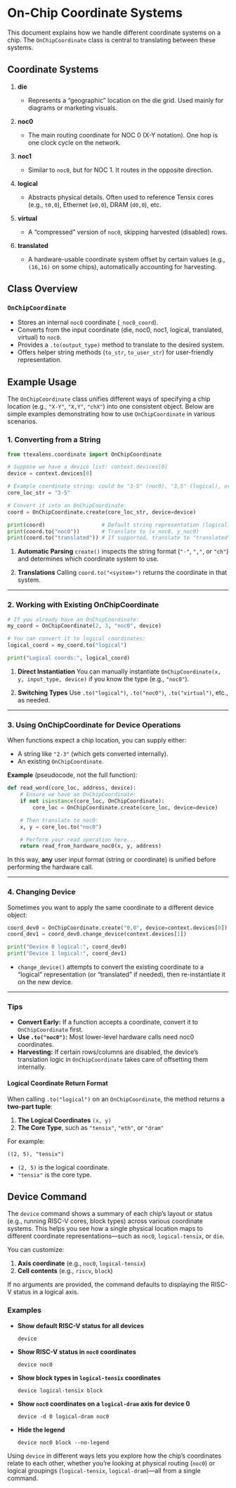 # On-Chip Coordinate Systems

This document explains how we handle different coordinate systems on a chip. The `OnChipCoordinate` class is central to translating between these systems.

## Coordinate Systems

1. **die**
   - Represents a “geographic” location on the die grid. Used mainly for diagrams or marketing visuals.

2. **noc0**
   - The main routing coordinate for NOC 0 (X-Y notation). One hop is one clock cycle on the network.

3. **noc1**
   - Similar to `noc0`, but for NOC 1. It routes in the opposite direction.

4. **logical**
   - Abstracts physical details. Often used to reference Tensix cores (e.g., `t0,0`), Ethernet (`e0,0`), DRAM (`d0,0`), etc.

5. **virtual**
   - A “compressed” version of `noc0`, skipping harvested (disabled) rows.

6. **translated**
   - A hardware-usable coordinate system offset by certain values (e.g., `(16,16)` on some chips), automatically accounting for harvesting.

## Class Overview

### `OnChipCoordinate`
- Stores an internal `noc0` coordinate (`_noc0_coord`).
- Converts from the input coordinate (die, noc0, noc1, logical, translated, virtual) to `noc0`.
- Provides a `.to(output_type)` method to translate to the desired system.
- Offers helper string methods (`to_str`, `to_user_str`) for user-friendly representation.

## Example Usage

The `OnChipCoordinate` class unifies different ways of specifying a chip location (e.g., `"X-Y"`, `"X,Y"`, `"chX"`) into one consistent object. Below are simple examples demonstrating how to use `OnChipCoordinate` in various scenarios.

### 1. Converting from a String

```python
from ttexalens.coordinate import OnChipCoordinate

# Suppose we have a device list: context.devices[0]
device = context.devices[0]

# Example coordinate string: could be "3-5" (noc0), "3,5" (logical), or "ch4" (DRAM channel).
core_loc_str = "3-5"

# Convert it into an OnChipCoordinate:
coord = OnChipCoordinate.create(core_loc_str, device=device)

print(coord)                  # Default string representation (logical)
print(coord.to("noc0"))       # Translate to (x_noc0, y_noc0)
print(coord.to("translated")) # If supported, translate to "translated" coords
```

1. **Automatic Parsing**
   `create()` inspects the string format (`"-"`, `","`, or `"ch"`) and determines which coordinate system to use.

2. **Translations**
   Calling `coord.to("<system>")` returns the coordinate in that system.

---

### 2. Working with Existing OnChipCoordinate

```python
# If you already have an OnChipCoordinate:
my_coord = OnChipCoordinate(2, 3, "noc0", device)

# You can convert it to logical coordinates:
logical_coord = my_coord.to("logical")

print("Logical coords:", logical_coord)
```


1. **Direct Instantiation**
   You can manually instantiate `OnChipCoordinate(x, y, input_type, device)` if you know the type (e.g., `"noc0"`).

2. **Switching Types**
   Use `.to("logical")`, `.to("noc0")`, `.to("virtual")`, etc., as needed.

---

### 3. Using OnChipCoordinate for Device Operations

When functions expect a chip location, you can supply either:
- A string like `"2-3"` (which gets converted internally).
- An existing `OnChipCoordinate`.

**Example** (pseudocode, not the full function):
```python
def read_word(core_loc, address, device):
    # Ensure we have an OnChipCoordinate:
    if not isinstance(core_loc, OnChipCoordinate):
        core_loc = OnChipCoordinate.create(core_loc, device=device)

    # Then translate to noc0:
    x, y = core_loc.to("noc0")

    # Perform your read operation here...
    return read_from_hardware_noc0(x, y, address)
```

In this way, **any** user input format (string or coordinate) is unified before performing the hardware call.

---

### 4. Changing Device

Sometimes you want to apply the same coordinate to a different device object:

```python
coord_dev0 = OnChipCoordinate.create("0,0", device=context.devices[0])
coord_dev1 = coord_dev0.change_device(context.devices[1])

print("Device 0 logical:", coord_dev0)
print("Device 1 logical:", coord_dev1)
```

- `change_device()` attempts to convert the existing coordinate to a “logical” representation (or “translated” if needed), then re-instantiate it on the new device.

---

### Tips

- **Convert Early:** If a function accepts a coordinate, convert it to `OnChipCoordinate` first.
- **Use `.to("noc0")`:** Most lower-level hardware calls need noc0 coordinates.
- **Harvesting:** If certain rows/columns are disabled, the device’s translation logic in `OnChipCoordinate` takes care of offsetting them internally.

#### Logical Coordinate Return Format

When calling `.to("logical")` on an `OnChipCoordinate`, the method returns a **two-part tuple**:

1. **The Logical Coordinates** `(x, y)`
2. **The Core Type**, such as `"tensix"`, `"eth"`, or `"dram"`

For example:
```
((2, 5), "tensix")
```
- `(2, 5)` is the logical coordinate.
- `"tensix"` is the core type.

## Device Command

The `device` command shows a summary of each chip’s layout or status (e.g., running RISC-V cores, block types) across various coordinate systems. This helps you see how a single physical location maps to different coordinate representations—such as `noc0`, `logical-tensix`, or `die`.

You can customize:

1. **Axis coordinate** (e.g., `noc0`, `logical-tensix`)
2. **Cell contents** (e.g., `riscv`, `block`)

If no arguments are provided, the command defaults to displaying the RISC-V status in a logical axis.

### Examples

- **Show default RISC-V status for all devices**
  ```
  device
  ```

- **Show RISC-V status in `noc0` coordinates**
  ```
  device noc0
  ```

- **Show block types in `logical-tensix` coordinates**
  ```
  device logical-tensix block
  ```

- **Show `noc0` coordinates on a `logical-dram` axis for device 0**
  ```
  device -d 0 logical-dram noc0
  ```

- **Hide the legend**
  ```
  device noc0 block --no-legend
  ```

Using `device` in different ways lets you explore how the chip’s coordinates relate to each other, whether you’re looking at physical routing (`noc0`) or logical groupings (`logical-tensix`, `logical-dram`)—all from a single command.
